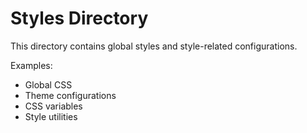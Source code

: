 # Styles Directory

This directory contains global styles and style-related configurations.

Examples:
- Global CSS
- Theme configurations
- CSS variables
- Style utilities

